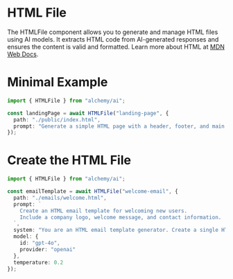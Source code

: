 # HTML File

The HTMLFile component allows you to generate and manage HTML files using AI models. It extracts HTML code from AI-generated responses and ensures the content is valid and formatted. Learn more about HTML at [MDN Web Docs](https://developer.mozilla.org/en-US/docs/Web/HTML).

# Minimal Example

```ts
import { HTMLFile } from "alchemy/ai";

const landingPage = await HTMLFile("landing-page", {
  path: "./public/index.html",
  prompt: "Generate a simple HTML page with a header, footer, and main content area.",
});
```

# Create the HTML File

```ts
import { HTMLFile } from "alchemy/ai";

const emailTemplate = await HTMLFile("welcome-email", {
  path: "./emails/welcome.html",
  prompt: `
    Create an HTML email template for welcoming new users.
    Include a company logo, welcome message, and contact information.
  `,
  system: "You are an HTML email template generator. Create a single HTML file inside ```html fences.",
  model: {
    id: "gpt-4o",
    provider: "openai"
  },
  temperature: 0.2
});
```